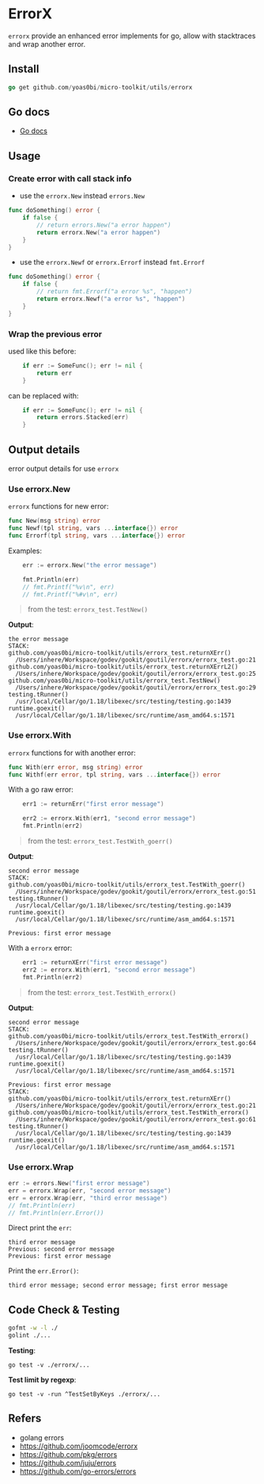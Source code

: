 # ErrorX

`errorx` provide an enhanced error implements for go, allow with stacktraces and wrap another error.

## Install

```go
go get github.com/yoas0bi/micro-toolkit/utils/errorx
```

## Go docs

- [Go docs](https://pkg.go.dev/github.com/yoas0bi/micro-toolkit/utils/errorx)

## Usage

### Create error with call stack info

- use the `errorx.New` instead `errors.New`

```go
func doSomething() error {
    if false {
	    // return errors.New("a error happen")
	    return errorx.New("a error happen")
	}
}
```

- use the `errorx.Newf` or `errorx.Errorf` instead `fmt.Errorf`

```go
func doSomething() error {
    if false {
	    // return fmt.Errorf("a error %s", "happen")
	    return errorx.Newf("a error %s", "happen")
	}
}
```

### Wrap the previous error

used like this before:

```go
    if err := SomeFunc(); err != nil {
	    return err
	}
```

can be replaced with:

```go
    if err := SomeFunc(); err != nil {
	    return errors.Stacked(err)
	}
```

## Output details

error output details for use `errorx`

### Use errorx.New

`errorx` functions for new error:

```go
func New(msg string) error
func Newf(tpl string, vars ...interface{}) error
func Errorf(tpl string, vars ...interface{}) error
```

Examples:

```go
    err := errorx.New("the error message")

    fmt.Println(err)
    // fmt.Printf("%v\n", err)
    // fmt.Printf("%#v\n", err)
```

> from the test: `errorx_test.TestNew()`

**Output**:

```text
the error message
STACK:
github.com/yoas0bi/micro-toolkit/utils/errorx_test.returnXErr()
  /Users/inhere/Workspace/godev/gookit/goutil/errorx/errorx_test.go:21
github.com/yoas0bi/micro-toolkit/utils/errorx_test.returnXErrL2()
  /Users/inhere/Workspace/godev/gookit/goutil/errorx/errorx_test.go:25
github.com/yoas0bi/micro-toolkit/utils/errorx_test.TestNew()
  /Users/inhere/Workspace/godev/gookit/goutil/errorx/errorx_test.go:29
testing.tRunner()
  /usr/local/Cellar/go/1.18/libexec/src/testing/testing.go:1439
runtime.goexit()
  /usr/local/Cellar/go/1.18/libexec/src/runtime/asm_amd64.s:1571
```

### Use errorx.With

`errorx` functions for with another error:

```go
func With(err error, msg string) error
func Withf(err error, tpl string, vars ...interface{}) error
```

With a go raw error:

```go
	err1 := returnErr("first error message")

	err2 := errorx.With(err1, "second error message")
	fmt.Println(err2)
```

> from the test: `errorx_test.TestWith_goerr()`

**Output**:

```text
second error message
STACK:
github.com/yoas0bi/micro-toolkit/utils/errorx_test.TestWith_goerr()
  /Users/inhere/Workspace/godev/gookit/goutil/errorx/errorx_test.go:51
testing.tRunner()
  /usr/local/Cellar/go/1.18/libexec/src/testing/testing.go:1439
runtime.goexit()
  /usr/local/Cellar/go/1.18/libexec/src/runtime/asm_amd64.s:1571

Previous: first error message
```

With a `errorx` error:

```go
	err1 := returnXErr("first error message")
	err2 := errorx.With(err1, "second error message")
	fmt.Println(err2)
```

> from the test: `errorx_test.TestWith_errorx()`

**Output**:

```text
second error message
STACK:
github.com/yoas0bi/micro-toolkit/utils/errorx_test.TestWith_errorx()
  /Users/inhere/Workspace/godev/gookit/goutil/errorx/errorx_test.go:64
testing.tRunner()
  /usr/local/Cellar/go/1.18/libexec/src/testing/testing.go:1439
runtime.goexit()
  /usr/local/Cellar/go/1.18/libexec/src/runtime/asm_amd64.s:1571

Previous: first error message
STACK:
github.com/yoas0bi/micro-toolkit/utils/errorx_test.returnXErr()
  /Users/inhere/Workspace/godev/gookit/goutil/errorx/errorx_test.go:21
github.com/yoas0bi/micro-toolkit/utils/errorx_test.TestWith_errorx()
  /Users/inhere/Workspace/godev/gookit/goutil/errorx/errorx_test.go:61
testing.tRunner()
  /usr/local/Cellar/go/1.18/libexec/src/testing/testing.go:1439
runtime.goexit()
  /usr/local/Cellar/go/1.18/libexec/src/runtime/asm_amd64.s:1571

```

### Use errorx.Wrap

```go
err := errors.New("first error message")
err = errorx.Wrap(err, "second error message")
err = errorx.Wrap(err, "third error message")
// fmt.Println(err)
// fmt.Println(err.Error())
```

Direct print the `err`:

```text
third error message
Previous: second error message
Previous: first error message
```

Print the `err.Error()`:

```text
third error message; second error message; first error message
```

## Code Check & Testing

```bash
gofmt -w -l ./
golint ./...
```

**Testing**:

```shell
go test -v ./errorx/...
```

**Test limit by regexp**:

```shell
go test -v -run ^TestSetByKeys ./errorx/...
```

## Refers

- golang errors
- https://github.com/joomcode/errorx
- https://github.com/pkg/errors
- https://github.com/juju/errors
- https://github.com/go-errors/errors
